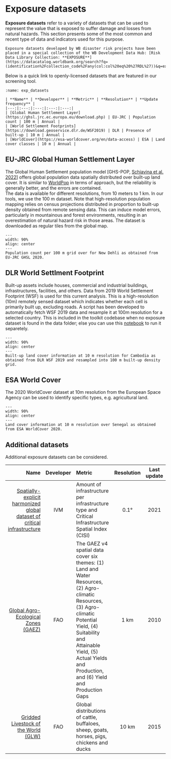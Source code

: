 # Exposure datasets

**Exposure datasets** refer to a variety of datasets that can be used to represent the value that is exposed to suffer damage and losses from natural hazards.
This section presents some of the most common and recent type of data and indicators used for this purpose.

```{seealso}
Exposure datasets developed by WB disaster risk projects have been placed in a special collection of the WB Development Data Hub: [Risk Data Library Collection: **EXPOSURE**](https://datacatalog.worldbank.org/search?fq=(identification%2Fcollection_code%2Fany(col:col%20eq%20%27RDL%27))&q=exposure).
```

Below is a quick link to openly-licensed datasets that are featured in our screening tool.

```{table}
:name: exp_datasets

| **Name** | **Developer** | **Metric** | **Resolution** | **Update frequency** |
|---:|:---:|:---:|:---:|:---:|
| [Global Human Settlement Layer](https://ghsl.jrc.ec.europa.eu/download.php) | EU-JRC | Population count | 100 m | Annual |
| [World Settlement Footprints](https://download.geoservice.dlr.de/WSF2019) | DLR | Presence of built-up | 10 m | Annual |
| [WorldCover](https://esa-worldcover.org/en/data-access) | ESA | Land cover classes | 10 m | Annual |
```

## EU-JRC Global Human Settlement Layer

The Global Human Settlement population model [GHS-POP,  [Schiavina et al. 2022](https://doi.org/10.2905/D6D86A90-4351-4508-99C1-CB074B022C4A)] offers global population data spatially distributed over built-up land cover. It is similar to [WorldPop](https://www.worldpop.org) in terms of approach, but the reliability is generally better, and the errors are contained.<br>
The data is available for different resolutions, from 10 meters to 1 km. In our tools, we use the 100 m dataset. Note that high-resolution population mapping relies on census projections distributed in proportion to built-up density obtained from remote sensing data. This can induce model errors, particularly in mountainous and forest environments, resulting in an overestimation of natural hazard risk in those areas. The dataset is downloaded as regular tiles from the global map.

```{figure} images/JRC_GHSL.png
---
width: 90%
align: center
---
Population count per 100 m grid over for New Dehli as obtained from EU-JRC GHSL 2020.
```

## DLR World Settlment Footprint

Built-up assets include houses, commercial and industrial buildings, infrastructures, facilities, and others. Data from 2019 World Settlement Footprint (WSF) is used for this current analysis. This is a high-resolution (10m) remotely sensed dataset which indicates whether each cell is primarily built up, excluding roads. A script has been developed to automatically fetch WSF 2019 data and resample it at 100m resolution for a selected country. This is included in the toolkit codebase when no exposure dataset is found in the data folder; else you can use this [notebook](fetch_wsf19) to run it separetely.

```{figure} images/DLR_WSF.jpg
---
width: 90%
align: center
---
Built-up land cover information at 10 m resolution for Cambodia as obtained from DLR WSF 2019 and resampled into 100 m built-up density grid.
```

## ESA World Cover

The 2020 WorldCover dataset at 10m resolution from the European Space Agency can be used to identify specific types, e.g. agricultural land.

```{figure} images/ESA_WC.jpg
---
width: 90%
align: center
---
Land cover information at 10 m resolution over Senegal as obtained from ESA WorldCover 2020.
```

## Additional datasets

Additional exposure datasets can be considered.

| **Name** | **Developer** | **Metric** | **Resolution** | **Last update** |
|---:|:---:|:--- |:---:|:---:|
| [Spatially-explicit harmonized global dataset of critical infrastructure](https://jkan.riskdatalibrary.org/datasets/global-dataset-of-critical-infrastructure/) | IVM | Amount of infrastructure per infrastructure type and Critical Infrastructure Spatial Index (CISI) | 0.1° | 2021 |
| [Global Agro-Ecological Zones (GAEZ)](https://gaez.fao.org/) | FAO | The GAEZ v4 spatial data cover six themes: (1) Land and Water Resources, (2) Agro-climatic Resources, (3) Agro-climatic Potential Yield, (4) Suitability and Attainable Yield, (5) Actual Yields and Production, and (6) Yield and Production Gaps | 1 km | 2010 |
| [Gridded Livestock of the World (GLW)](https://www.fao.org/livestock-systems/global-distributions/en/) | FAO | Global distributions of cattle, buffaloes, sheep, goats, horses, pigs, chickens and ducks | 10 km | 2015 |
